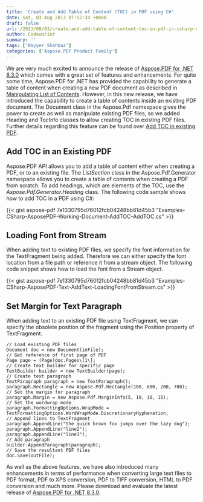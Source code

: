 ```yaml
---
title: 'Create and Add Table of Content (TOC) in PDF using C#'
date: Sat, 03 Aug 2013 07:52:34 +0000
draft: false
url: /2013/08/03/create-and-add-table-of-content-toc-in-pdf-in-csharp-net/
author: Codewarior
summary: ''
tags: ['Nayyer Shahbaz']
categories: ['Aspose.PDF Product Family']
---
```


We are very much excited to announce the release of [Aspose.PDF for .NET 8.3.0][1] which comes with a great set of features and enhancements. For quite some time, Aspose.PDF for .NET has provided the capability to generate a table of content when creating a new PDF document as described in [Manipulating List of Contents][2]. However, in this new release, we have introduced the capability to create a table of contents inside an existing PDF document. The Document class in the Aspose.Pdf namespace gives the power to create as well as manipulate existing PDF files, so we added Heading and TocInfo classes to allow creating TOC in existing PDF files. Further details regarding this feature can be found over [Add TOC in existing PDF][3].

## Add TOC in an Existing PDF

Aspose.PDF API allows you to add a table of content either when creating a PDF, or to an existing file. The _ListSection_ class in the Aspose.Pdf.Generator namespace allows you to create a table of contents when creating a PDF from scratch. To add headings, which are elements of the TOC, use the _Aspose.Pdf.Generator.Heading_ class. The following code sample shows how to add TOC in a PDF using C#:

{{< gist aspose-pdf 7e1330795d76012fcb04248bb81d45b3 "Examples-CSharp-AsposePDF-Working-Document-AddTOC-AddTOC.cs" >}}

## Loading Font from Stream

When adding text to existing PDF files, we specify the font information for the TextFragment being added. Therefore we can either specify the font location from a file path or reference it from a stream object. The following code snippet shows how to load the font from a Stream object.

{{< gist aspose-pdf 7e1330795d76012fcb04248bb81d45b3 "Examples-CSharp-AsposePDF-Text-AddText-LoadingFontFromStream.cs" >}}

## Set Margin for Text Paragraph

When adding text to an existing PDF file using TextFragment, we can specify the obsolete position of the fragment using the Position property of TextFragment.

```
// Load existing PDF files
Document doc = new Document(inFile);
// Get reference of first page of PDF
Page page = (Page)doc.Pages\[1\];
// Create text builder for specific page
TextBuilder builder = new TextBuilder(page);
// Create text paragraph
TextParagraph paragraph = new TextParagraph();
paragraph.Rectangle = new Aspose.Pdf.Rectangle(100, 600, 200, 700);
// Set the margin for paragraph
paragraph.Margin = new Aspose.Pdf.MarginInfo(5, 10, 10, 15);
// Set the wordwrap mode
paragraph.FormattingOptions.WrapMode = TextFormattingOptions.WordWrapMode.DiscretionaryHyphenation;
// Append lines to TextFragment
paragraph.AppendLine("the quick brown fox jumps over the lazy dog");
paragraph.AppendLine("line2");
paragraph.AppendLine("line3");
// Add paragraph
builder.AppendParagraph(paragraph);
// Save the resultant PDF files
doc.Save(outFile);
```

As well as the above features, we have also introduced many enhancements in terms of performance when converting large text files to PDF format, PDF to XPS conversion, PDF to TIFF conversion, HTML to PDF conversion and much more. Please download and evaluate the latest release of [Aspose.PDF for .NET 8.3.0][4].




[1]: https://downloads.aspose.com/pdf/net
[2]: https://docs.aspose.com/display/pdfnet/Manipulate+PDF+Document#ManipulatePDFDocument-WorkingwithTOC
[3]: https://docs.aspose.com/display/pdfnet/Manipulate+PDF+Document#ManipulatePDFDocument-WorkingwithTOC
[4]: https://downloads.aspose.com/pdf/net




